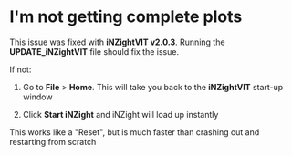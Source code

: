 # I'm not getting complete plots

This issue was fixed with __iNZightVIT v2.0.3__. Running the __UPDATE_iNZightVIT__ file should fix the issue.

If not:

1. Go to __File__ &gt; __Home__. This will take you back to the __iNZightVIT__ start-up window

2. Click __Start iNZight__ and iNZight will load up instantly

This works like a "Reset", but is much faster than crashing out and restarting from scratch
